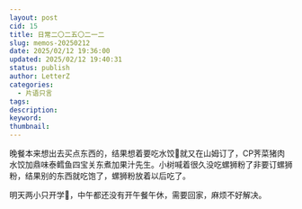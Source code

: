 ```yaml
---
layout: post
cid: 15
title: 日常二〇二五〇二一二
slug: memos-20250212
date: 2025/02/12 19:36:00
updated: 2025/02/12 19:40:31
status: publish
author: LetterZ
categories: 
  - 片语只言
tags: 
description: 
keyword: 
thumbnail: 
---
```



晚餐本来想出去买点东西的，结果想着要吃水饺🥟就又在山姆订了，CP荠菜猪肉水饺加鼎味泰鳕鱼四宝关东煮加果汁先生。小树喊着很久没吃螺狮粉了非要订螺狮粉，结果别的东西就吃饱了，螺狮粉放着以后吃了。

明天两小只开学🏫，中午都还没有开午餐午休，需要回家，麻烦不好解决。